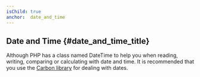 ```yaml
---
isChild: true
anchor:  date_and_time
---
```


## Date and Time {#date_and_time_title}

Although PHP has a class named DateTime to help you when reading, writing, comparing or calculating with date and time. It is recommended that you use the [Carbon library][carbon-url] for dealing with dates.

[carbon-url]:https://github.com/briannesbitt/Carbon